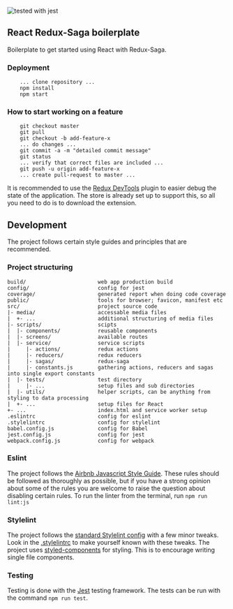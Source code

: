 ![tested with jest](https://img.shields.io/badge/tested_with-jest-99424f.svg)

## React Redux-Saga boilerplate

Boilerplate to get started using React with Redux-Saga.

### Deployment
```
    ... clone repository ...
    npm install
    npm start
```

### How to start working on a feature
```
    git checkout master
    git pull
    git checkout -b add-feature-x
    ... do changes ...
    git commit -a -m "detailed commit message"
    git status
    ... verify that correct files are included ...
    git push -u origin add-feature-x
    ... create pull-request to master ...
```

It is recommended to use the [Redux DevTools](https://github.com/zalmoxisus/redux-devtools-extension) plugin
to easier debug the state of the application. The store is already set up to support this, so all you need to
do is to download the extension. 

## Development

The project follows certain style guides and principles that are recommended. 

### Project structuring

```
build/                       web app production build
config/                      config for jest
coverage/                    generated report when doing code coverage
public/                      tools for browser; favicon, manifest etc
src/                         project source code
|- media/                    accessable media files
|  +- ...                    additional structuring of media files
|- scripts/                  scipts
|  |- components/            reusable components
|  |- screens/               available routes
|  |- service/               service scripts
|     |- actions/            redux actions
|     |- reducers/           redux reducers
|     |- sagas/              redux-saga
|     |- constants.js        gathering actions, reducers and sagas into single export constants
|  |- tests/                 test directory
|     |- ...                 setup files and sub directories
|  |- utils/                 helper scripts, can be anything from styling to data processing
|  +- ...                    setup files for React
+- ...                       index.html and service worker setup
.eslintrc                    config for eslint
.stylelintrc                 config for stylelint
babel.config.js              config for Babel
jest.config.js               config for jest
webpack.config.js            config for webpack
```

### Eslint
The project follows the [Airbnb Javascript Style Guide](https://github.com/airbnb/javascript). These rules
should be followed as thoroughly as possible, but if you have a strong opinion about some of the rules
you are welcome to raise the question about disabling certain rules.
To run the linter from the terminal, run ``npm run lint:js`` 

### Stylelint
The project follows the [standard Stylelint config](https://github.com/stylelint/stylelint-config-standard) with
a few minor tweaks. Look in the [.stylelintrc](.stylelintrc) to make yourself known with these tweaks. 
The project uses [styled-components](https://www.styled-components.com/) for styling. This is to encourage writing 
single file components. 

### Testing
Testing is done with the [Jest](https://jestjs.io/) testing framework. The tests can be run with the command
`npm run test`.
